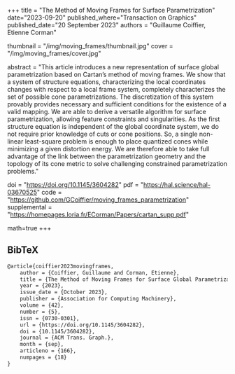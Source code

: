 +++
title = "The Method of Moving Frames for Surface Parametrization"
date="2023-09-20"
published_where="Transaction on Graphics"
published_date="20 September 2023"
authors = "Guillaume Coiffier, Etienne Corman"

thumbnail = "/img/moving_frames/thumbnail.jpg"
cover = "/img/moving_frames/cover.jpg"

abstract = "This article introduces a new representation of surface global parametrization based on Cartan’s method of moving frames. We show that a system of structure equations, characterizing the local coordinates changes with respect to a local frame system, completely characterizes the set of possible cone parametrizations. The discretization of this system provably provides necessary and sufficient conditions for the existence of a valid mapping. We are able to derive a versatile algorithm for surface parametrization, allowing feature constraints and singularities. As the first structure equation is independent of the global coordinate system, we do not require prior knowledge of cuts or cone positions. So, a single non-linear least-square problem is enough to place quantized cones while minimizing a given distortion energy. We are therefore able to take full advantage of the link between the parametrization geometry and the topology of its cone metric to solve challenging constrained parametrization problems."

doi = "https://doi.org/10.1145/3604282"
pdf = "https://hal.science/hal-03670525"
code = "https://github.com/GCoiffier/moving_frames_parametrization"
supplemental = "https://homepages.loria.fr/ECorman/Papers/cartan_supp.pdf"

math=true
+++




## BibTeX

```latex
@article{coiffier2023movingframes,
	author = {Coiffier, Guillaume and Corman, Etienne},
	title = {The Method of Moving Frames for Surface Global Parametrization},
	year = {2023},
	issue_date = {October 2023},
	publisher = {Association for Computing Machinery},
	volume = {42},
	number = {5},
	issn = {0730-0301},
	url = {https://doi.org/10.1145/3604282},
	doi = {10.1145/3604282},
	journal = {ACM Trans. Graph.},
	month = {sep},
	articleno = {166},
	numpages = {18}
}
```
